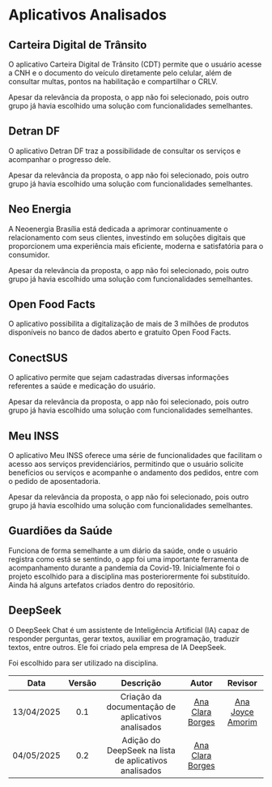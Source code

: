 # Aplicativos Analisados

## Carteira Digital de Trânsito
O aplicativo Carteira Digital de Trânsito (CDT) permite que o usuário acesse a CNH e o documento do veículo diretamente pelo celular, além de consultar multas, pontos na habilitação e compartilhar o CRLV.

Apesar da relevância da proposta, o app não foi selecionado, pois outro grupo já havia escolhido uma solução com funcionalidades semelhantes.

## Detran DF
O aplicativo Detran DF traz a possibilidade de consultar os serviços e acompanhar o progresso dele.

Apesar da relevância da proposta, o app não foi selecionado, pois outro grupo já havia escolhido uma solução com funcionalidades semelhantes.

## Neo Energia
A Neoenergia Brasília está dedicada a aprimorar continuamente o relacionamento com seus clientes, investindo em soluções digitais que proporcionem uma experiência mais eficiente, moderna e satisfatória para o consumidor.

Apesar da relevância da proposta, o app não foi selecionado, pois outro grupo já havia escolhido uma solução com funcionalidades semelhantes.

## Open Food Facts
O aplicativo possibilita a digitalização de mais de 3 milhões de produtos disponíveis no banco de dados aberto e gratuito Open Food Facts.

## ConectSUS
O aplicativo permite que sejam cadastradas diversas informações referentes a saúde e medicação do usuário.

Apesar da relevância da proposta, o app não foi selecionado, pois outro grupo já havia escolhido uma solução com funcionalidades semelhantes.

## Meu INSS
O aplicativo Meu INSS oferece uma série de funcionalidades que facilitam o acesso aos serviços previdenciários, permitindo que o usuário solicite benefícios ou serviços e acompanhe o andamento dos pedidos, entre com o pedido de aposentadoria.

Apesar da relevância da proposta, o app não foi selecionado, pois outro grupo já havia escolhido uma solução com funcionalidades semelhantes.

## Guardiões da Saúde
Funciona de forma semelhante a um diário da saúde, onde o usuário registra como está se sentindo, o app foi uma importante ferramenta de acompanhamento durante a pandemia da Covid-19. Inicialmente foi o projeto escolhido para a disciplina mas posteriorermente foi substituído. Ainda há alguns artefatos criados dentro do repositório.

## DeepSeek
O DeepSeek Chat é um assistente de Inteligência Artificial (IA) capaz de responder perguntas, gerar textos, auxiliar em programação, traduzir textos, entre outros. Ele foi criado pela empresa de IA DeepSeek.

Foi escolhido para ser utilizado na disciplina.

| Data       | Versão | Descrição                                 | Autor             | Revisor          |
| :--------: | :----: | :----------:                              | :---------------: | :---------------:|
| 13/04/2025 |  0.1   | Criação da documentação de aplicativos analisados          | [Ana Clara Borges](https://github.com/anabborges)| [Ana Joyce Amorim](https://github.com/anajoyceamorim)|
| 04/05/2025 |  0.2   | Adição do DeepSeek na lista de aplicativos analisados           | [Ana Clara Borges](https://github.com/anabborges)| |